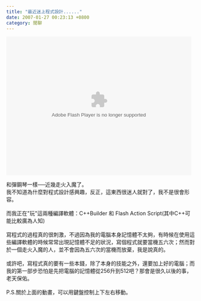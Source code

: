 ```yaml
---
title: "最近迷上程式設計......"
date: 2007-01-27 00:23:13 +0800
category: 閒聊
---
```

<object codebase="http://download.macromedia.com/pub/shockwave/cabs/flash/swflash.cab#version=6,0,29,0" height="371" width="495" classid="clsid:d27cdb6e-ae6d-11cf-96b8-444553540000" style="display: block !important; "><param name="movie" value="http://9.mms.blog.xuite.net/9/a/8/f/10971305/blog_112520/dv/9896632/9896632.swf"> <param name="quality" value="high"> <embed height="371" width="495" src="http://9.mms.blog.xuite.net/9/a/8/f/10971305/blog_112520/dv/9896632/9896632.swf" quality="high" pluginspage="http://www.macromedia.com/go/getflashplayer" type="application/x-shockwave-flash" style="display: block !important; "></object>
<div style="text-align: left;">和彈鋼琴一樣──近幾走火入魔了。<br />我不知道為什麼對程式設計感興趣，反正，這東西很迷人就對了，我不是很會形容。<br /><br /><div style="text-align: left;">而我正在&quot;玩&quot;這兩種編譯軟體：C++Builder 和 Flash Action Script(其中C++可能比較廣為人知)<br /><br />寫程式的過程真的很刺激，不過因為我的電腦本身記憶體不太夠，有時候在使用這些編譯軟體的時候常常出現記憶體不足的狀況，寫個程式就要當機五六次；然而對於一個走火入魔的人，並不會因為五六次的當機而放棄，我是說真的。<br /><br />或許吧，寫程式真的要有一些本錢，除了本身的技能之外，還要加上好的電腦；而我的第一部步恐怕是先把電腦的記憶體從256升到512吧？那會是很久以後的事，老天保佑。<br /><br />P.S.關於上面的動畫，可以用鍵盤控制上下左右移動。</div></div>
